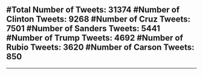 #Total Number of Tweets: 31374 
#Number of Clinton Tweets: 9268
#Number of Cruz Tweets: 7501
#Number of Sanders Tweets: 5441
#Number of Trump Tweets: 4692
#Number of Rubio Tweets: 3620
#Number of Carson Tweets: 850
---
---
